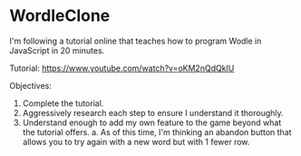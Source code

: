 # WordleClone
I'm following a tutorial online that teaches how to program Wodle in JavaScript in 20 minutes.

Tutorial: https://www.youtube.com/watch?v=oKM2nQdQkIU

Objectives:
1. Complete the tutorial.
2. Aggressively research each step to ensure I understand it thoroughly.
3. Understand enough to add my own feature to the game beyond what the tutorial offers.
    a. As of this time, I'm thinking an abandon button that allows you to try again with a new word but with 1 fewer row.
